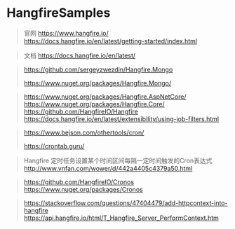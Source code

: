# HangfireSamples

> 官网
> https://www.hangfire.io/
> https://docs.hangfire.io/en/latest/getting-started/index.html

> 文档
> https://docs.hangfire.io/en/latest/

> https://github.com/sergeyzwezdin/Hangfire.Mongo
>
> https://www.nuget.org/packages/Hangfire.Mongo/

> https://www.nuget.org/packages/Hangfire.AspNetCore/
> https://www.nuget.org/packages/Hangfire.Core/
> https://github.com/HangfireIO/Hangfire
> https://docs.hangfire.io/en/latest/extensibility/using-job-filters.html

> https://www.bejson.com/othertools/cron/
>
> https://crontab.guru/

> Hangfire 定时任务设置某个时间区间每隔一定时间触发的Cron表达式
> http://www.vnfan.com/wower/d/442a4405c4379a50.html

> https://github.com/HangfireIO/Cronos
> https://www.nuget.org/packages/Cronos

> https://stackoverflow.com/questions/47404479/add-httpcontext-into-hangfire
> https://api.hangfire.io/html/T_Hangfire_Server_PerformContext.htm

